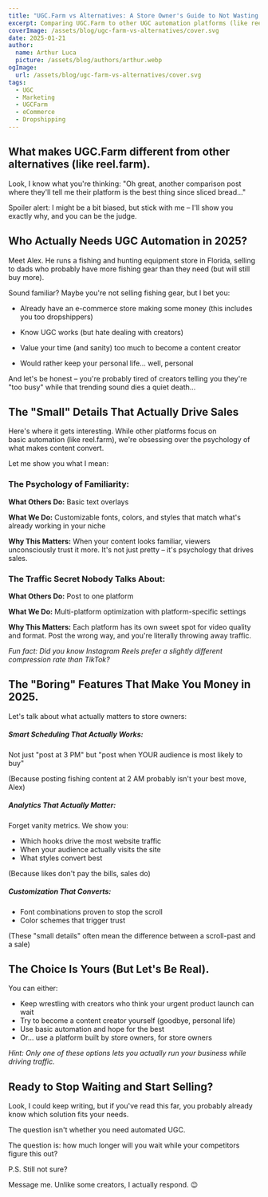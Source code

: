 ```yaml
---
title: "UGC.Farm vs Alternatives: A Store Owner's Guide to Not Wasting Time in 2025"
excerpt: Comparing UGC.Farm to other UGC automation platforms (like reel.farm) in the most non-biased possible. Features talk, do they speak your language? (a 2025 smart brand owner)
coverImage: /assets/blog/ugc-farm-vs-alternatives/cover.svg
date: 2025-01-21
author:
  name: Arthur Luca
  picture: /assets/blog/authors/arthur.webp
ogImage:
  url: /assets/blog/ugc-farm-vs-alternatives/cover.svg
tags:
  - UGC
  - Marketing
  - UGCFarm
  - eCommerce
  - Dropshipping
---
```

## What makes UGC.Farm different from other alternatives (like reel.farm).

Look, I know what you're thinking: "Oh great, another comparison post where they'll tell me their platform is the best thing since sliced bread..."

Spoiler alert: I might be a bit biased, but stick with me – I'll show you exactly why, and you can be the judge.

## Who Actually Needs UGC Automation in 2025?

Meet Alex. He runs a fishing and hunting equipment store in Florida, selling to dads who probably have more fishing gear than they need (but will still buy more).

Sound familiar? Maybe you're not selling fishing gear, but I bet you:

- Already have an e-commerce store making some money (this includes you too dropshippers)

- Know UGC works (but hate dealing with creators)

- Value your time (and sanity) too much to become a content creator

- Would rather keep your personal life... well, personal

And let's be honest – you're probably tired of creators telling you they're "too busy" while that trending sound dies a quiet death...

## The "Small" Details That Actually Drive Sales

Here's where it gets interesting. While other platforms focus on basic automation (like reel.farm), we're obsessing over the psychology of what makes content convert.

Let me show you what I mean:
### The Psychology of Familiarity:

**What Others Do:** Basic text overlays

**What We Do:** Customizable fonts, colors, and styles that match what's already working in your niche

**Why This Matters:** When your content looks familiar, viewers unconsciously trust it more. It's not just pretty – it's psychology that drives sales.
### The Traffic Secret Nobody Talks About:

**What Others Do:** Post to one platform

**What We Do:** Multi-platform optimization with platform-specific settings

**Why This Matters:** Each platform has its own sweet spot for video quality and format. Post the wrong way, and you're literally throwing away traffic.

*Fun fact: Did you know Instagram Reels prefer a slightly different compression rate than TikTok?*

## The "Boring" Features That Make You Money in 2025.

Let's talk about what actually matters to store owners:

##### Smart Scheduling That Actually Works:

Not just "post at 3 PM" but "post when YOUR audience is most likely to buy"

(Because posting fishing content at 2 AM probably isn't your best move, Alex)

##### Analytics That Actually Matter:

Forget vanity metrics. We show you:

- Which hooks drive the most website traffic
- When your audience actually visits the site
- What styles convert best

(Because likes don't pay the bills, sales do)

##### Customization That Converts:

- Font combinations proven to stop the scroll
- Color schemes that trigger trust

(These "small details" often mean the difference between a scroll-past and a sale)
<!-- 
## Let's Compare UGC.Farm and other alternatives (like reel.farm).

| Feature | UGC.Farm | Other Platforms |

|---------|----------|-----------------|

| Primary Focus | Website Traffic | Content Creation |

| Platforms | Multiple | Usually Single |

| Hook Customization | Full Control | Limited |

| Analytics | Traffic-Focused | Basic Metrics |

| Publishing | Smart Scheduling | Basic Posting |

| Optimization | Platform-Specific | Generic |

| Support | Store Owner Focused | General | -->

## The Choice Is Yours (But Let's Be Real).

You can either:

- Keep wrestling with creators who think your urgent product launch can wait
- Try to become a content creator yourself (goodbye, personal life)
- Use basic automation and hope for the best
- Or... use a platform built by store owners, for store owners

*Hint: Only one of these options lets you actually run your business while driving traffic.*

## Ready to Stop Waiting and Start Selling?

Look, I could keep writing, but if you've read this far, you probably already know which solution fits your needs.

The question isn't whether you need automated UGC.

The question is: how much longer will you wait while your competitors figure this out?

P.S. Still not sure? 

Message me. Unlike some creators, I actually respond. 😉

